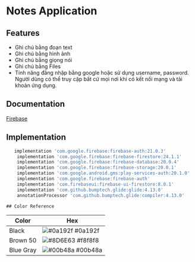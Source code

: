 # Notes Application
## Features

 - Ghi chú bằng đoạn text
 - Ghi chú bằng hình ảnh
 - Ghi chú bằng giọng nói
 - Ghi chú bằng Files
 - Tính năng đăng nhập bằng google hoặc sử dụng username, password. Người dùng có thể truy cập bất cứ mọi nơi khi có kết nối mạng và tài khoản ứng dụng.
## Documentation

[Firebase](https://firebase.google.com/)

## Implementation
```bash
   implementation 'com.google.firebase:firebase-auth:21.0.3'
    implementation 'com.google.firebase:firebase-firestore:24.1.1'
    implementation 'com.google.firebase:firebase-database:20.0.4'
    implementation 'com.google.firebase:firebase-storage:20.0.1'
    implementation 'com.google.android.gms:play-services-auth:20.1.0'
    implementation 'com.google.firebase:firebase-auth'
    implementation 'com.firebaseui:firebase-ui-firestore:8.0.1'
    implementation 'com.github.bumptech.glide:glide:4.13.0'
    annotationProcessor 'com.github.bumptech.glide:compiler:4.13.0'
```
    ## Color Reference

| Color             | Hex                                                                |
| ----------------- | ------------------------------------------------------------------ |
|  Black | ![#0a192f](https://via.placeholder.com/10/00000?text=+) #0a192f |
| Brown 50 | ![#8D6E63](https://via.placeholder.com/10/8D6E63?text=+) #f8f8f8 |
|  Blue Gray | ![#00b48a](https://via.placeholder.com/10/90A4AE?text=+) #00b48a |



